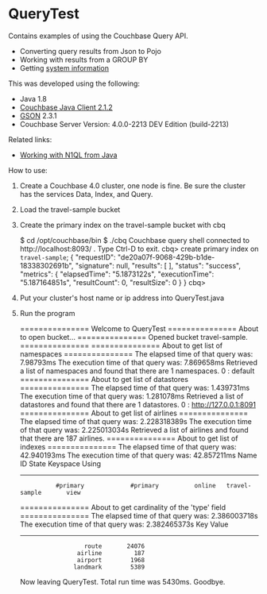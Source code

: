 # QueryTest

Contains examples of using the Couchbase Query API.

* Converting query results from Json to Pojo
* Working with results from a GROUP BY
* Getting [system information](http://docs.couchbase.com/developer/n1ql-dp4/topics/sysinfo.html)

This was developed using the following:

* Java 1.8
* [Couchbase Java Client 2.1.2](http://docs.couchbase.com/developer/java-2.1/java-intro.html)
* [GSON](https://code.google.com/p/google-gson/) 2.3.1
* Couchbase Server Version: 4.0.0-2213 DEV Edition (build-2213)


Related links:

* [Working with N1QL from Java](http://docs.couchbase.com/developer/java-2.1/querying-n1ql.html)

How to use:

1.  Create a Couchbase 4.0 cluster, one node is fine.  Be sure the cluster has the services Data, Index, and Query.

2.  Load the travel-sample bucket

3.  Create the primary index on the travel-sample bucket with cbq

      $ cd /opt/couchbase/bin
      $ ./cbq
      Couchbase query shell connected to http://localhost:8093/ . Type Ctrl-D to exit.
      cbq> create primary index on `travel-sample`;
      {
        "requestID": "de20a07f-9068-429b-b1de-18338302691b",
        "signature": null,
        "results": [
        ],
        "status": "success",
        "metrics": {
            "elapsedTime": "5.1873122s",
            "executionTime": "5.187164851s",
            "resultCount": 0,
            "resultSize": 0
        }
      }
      cbq>

4.  Put your cluster's host name or ip address into QueryTest.java
5.  Run the program

      =============== Welcome to QueryTest ===============
      About to open bucket...
      =============== Opened bucket travel-sample. ===============
      =============== About to get list of namespaces ===============
      The elapsed time of that query was:   7.98793ms
      The execution time of that query was: 7.869658ms
      Retrieved a list of namespaces and found that there are 1 namespaces.
       0 :    default
      =============== About to get list of datastores ===============
      The elapsed time of that query was:   1.439731ms
      The execution time of that query was: 1.281078ms
      Retrieved a list of datastores and found that there are 1 datastores.
       0 : http://127.0.0.1:8091
      =============== About to get list of airlines ===============
      The elapsed time of that query was:   2.228318389s
      The execution time of that query was: 2.225013034s
      Retrieved a list of airlines and found that there are 187 airlines.
      =============== About to get list of indexes ===============
      The elapsed time of that query was:   42.940193ms
      The execution time of that query was: 42.857211ms
      Name                  ID                   State           Keyspace        Using     
      --------------------  -------------------- --------------- --------------- ----------
                  #primary             #primary          online   travel-sample       view
      =============== About to get cardinality of the 'type' field ===============
      The elapsed time of that query was:   2.386003718s
      The execution time of that query was: 2.382465373s
      Key                        Value     
      -------------------------  ----------
                          route       24076
                        airline         187
                        airport        1968
                       landmark        5389
      Now leaving QueryTest.  Total run time was 5430ms. Goodbye.


